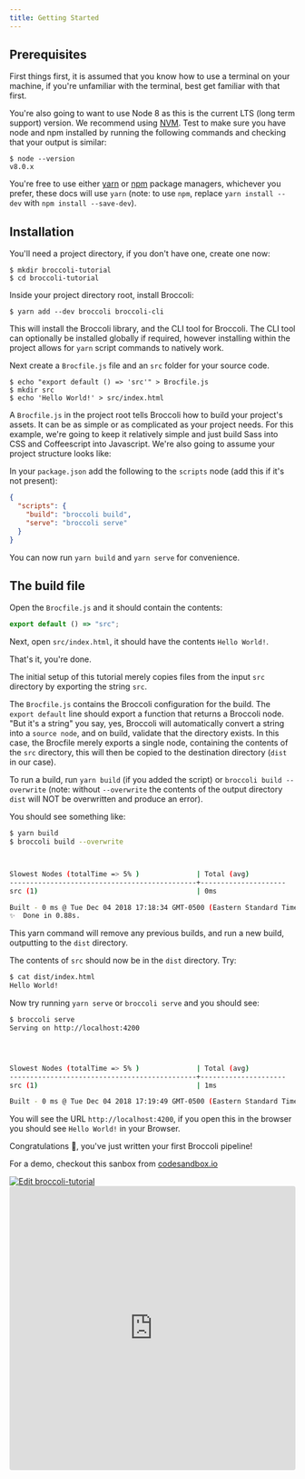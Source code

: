 ```yaml
---
title: Getting Started
---
```


## Prerequisites

First things first, it is assumed that you know how to use a terminal on your machine, if you're unfamiliar with the
terminal, best get familiar with that first.

You're also going to want to use Node 8 as this is the current LTS (long term support) version.
We recommend using [NVM](https://github.com/creationix/nvm).
Test to make sure you have node and npm installed by running the following commands and checking that your output is similar:

```shell
$ node --version
v8.0.x
```

You're free to use either [yarn](https://yarnpkg.com) or [npm](https://npmjs.com) package managers, whichever you prefer,
these docs will use `yarn` (note: to use `npm`, replace `yarn install --dev` with `npm install --save-dev`).

## Installation

You'll need a project directory, if you don't have one, create one now:

```shell
$ mkdir broccoli-tutorial
$ cd broccoli-tutorial
```

Inside your project directory root, install Broccoli:

```shell
$ yarn add --dev broccoli broccoli-cli
```

This will install the Broccoli library, and the CLI tool for Broccoli. The CLI tool can optionally be installed globally
if required, however installing within the project allows for `yarn` script commands to natively work.

Next create a `Brocfile.js` file and an `src` folder for your source code.

```shell
$ echo "export default () => 'src'" > Brocfile.js
$ mkdir src
$ echo 'Hello World!' > src/index.html
```

A `Brocfile.js` in the project root tells Broccoli how to build your project's assets. It can be as simple or as
complicated as your project needs. For this example, we're going to keep it relatively simple and just build Sass into
CSS and Coffeescript into Javascript. We're also going to assume your project structure looks like:

In your `package.json` add the following to the `scripts` node (add this if it's not present):

```json
{
  "scripts": {
    "build": "broccoli build",
    "serve": "broccoli serve"
  }
}
```

You can now run `yarn build` and `yarn serve` for convenience.

## The build file

Open the `Brocfile.js` and it should contain the contents:

```js
export default () => "src";
```

Next, open `src/index.html`, it should have the contents `Hello World!`.

That's it, you're done.

The initial setup of this tutorial merely copies files from the input `src` directory by exporting the string `src`.

The `Brocfile.js` contains the Broccoli configuration for the build. The `export default` line should export a 
function that returns a Broccoli node. "But it's a string" you say, yes, Broccoli will automatically convert a 
string into a `source node`, and on build, validate that the directory exists. In this case, the Brocfile merely
exports a single node, containing the contents of the `src` directory, this will then be copied to the destination
directory (`dist` in our case).

To run a build, run `yarn build` (if you added the script) or `broccoli build --overwrite` (note: without `--overwrite`
the contents of the output directory `dist` will NOT be overwritten and produce an error).

You should see something like:

```sh
$ yarn build
$ broccoli build --overwrite



Slowest Nodes (totalTime => 5% )              | Total (avg)
----------------------------------------------+---------------------
src (1)                                       | 0ms

Built - 0 ms @ Tue Dec 04 2018 17:18:34 GMT-0500 (Eastern Standard Time)
✨  Done in 0.88s.
```

This yarn command will remove any previous builds, and run a new build, outputting to the `dist` directory.

The contents of `src` should now be in the `dist` directory. Try:

```sh
$ cat dist/index.html
Hello World!
```

Now try running `yarn serve` or `broccoli serve` and you should see:

```sh
$ broccoli serve
Serving on http://localhost:4200




Slowest Nodes (totalTime => 5% )              | Total (avg)
----------------------------------------------+---------------------
src (1)                                       | 1ms

Built - 0 ms @ Tue Dec 04 2018 17:19:49 GMT-0500 (Eastern Standard Time)
```

You will see the URL `http://localhost:4200`, if you open this in the browser you should see `Hello World!` in your
Browser.

Congratulations 👏, you've just written your first Broccoli pipeline!

For a demo, checkout this sanbox from [codesandbox.io](https://codesandbox.io)

<div class="mobile-show">
<a href="https://codesandbox.io/s/github/broccolijs/broccoli-tutorial/tree/master/">
  <img alt="Edit broccoli-tutorial" src="https://codesandbox.io/static/img/play-codesandbox.svg">
</a>
</div>
<div class="mobile-hide">
  <iframe src="https://codesandbox.io/embed/github/broccolijs/broccoli-tutorial/tree/master/" style="width:100%; height:500px; border:0; border-radius: 4px; overflow:hidden;" sandbox="allow-modals allow-forms allow-popups allow-scripts allow-same-origin"></iframe>
</div>
